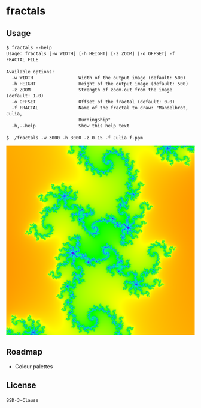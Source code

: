 # fractals

## Usage
```console
$ fractals --help
Usage: fractals [-w WIDTH] [-h HEIGHT] [-z ZOOM] [-o OFFSET] -f FRACTAL FILE

Available options:
  -w WIDTH                 Width of the output image (default: 500)
  -h HEIGHT                Height of the output image (default: 500)
  -z ZOOM                  Strength of zoom-out from the image (default: 1.0)
  -o OFFSET                Offset of the fractal (default: 0.0)
  -f FRACTAL               Name of the fractal to draw: "Mandelbrot, Julia,
                           BurningShip"
  -h,--help                Show this help text
       
$ ./fractals -w 3000 -h 3000 -z 0.15 -f Julia f.ppm
```

![julia fractal](assets/julia-0dot15.png)

## Roadmap
- Colour palettes

## License
`BSD-3-Clause`
